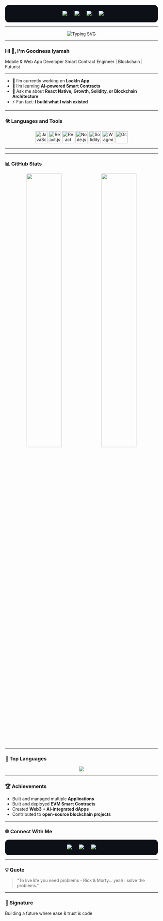 <!-- Social Badges -->
<div align="center" style="background-color:#0d1117; padding:18px; border-radius:12px; border:1px solid #222;">

  <a href="https://linkedin.com/in/goodnessiyamah" target="_blank" style="margin: 0 10px;">
    <img src="https://img.shields.io/badge/LinkedIn-0A66C2?style=for-the-badge&logo=linkedin&logoColor=white" />
  </a>

  <a href="https://twitter.com/GoodnessFx" target="_blank" style="margin: 0 10px;">
    <img src="https://img.shields.io/badge/X-000000?style=for-the-badge&logo=x&logoColor=white" />
  </a>

  <a href="https://github.com/GoodnessFx" target="_blank" style="margin: 0 10px;">
    <img src="https://img.shields.io/badge/GitHub-181717?style=for-the-badge&logo=github&logoColor=white" />
  </a>

  <img src="https://komarev.com/ghpvc/?username=GoodnessFx&label=Profile+Views&color=blue&style=for-the-badge" style="margin-left: 10px;" />

</div>

---

<!-- Animated Intro -->
<p align="center">
  <img src="https://readme-typing-svg.demolab.com?font=Fira+Code&weight=600&size=22&pause=1000&color=00BFFF&center=true&vCenter=true&width=480&lines=Mobile+%26+Web+Developer;Smart+Contract+Developer;Blockchain+Engineer;Futurist;Building+the+LockIn+App" alt="Typing SVG" />
</p>

---

### Hi 👋, I'm Goodness Iyamah  
 Mobile & Web App Developer Smart Contract Engineer | Blockchain | Futurist 



---

- 🔭 I’m currently working on **LockIn App**
- 🌱 I’m learning **AI-powered Smart Contracts**
- 💬 Ask me about **React Native, Growth, Solidity,  or Blockchain Architecture**
- ⚡ Fun fact: **I build what I wish existed**

---

### 🛠️ Languages and Tools
<p align="center">
  <!-- JavaScript -->
  <img src="https://cdn.jsdelivr.net/gh/devicons/devicon/icons/javascript/javascript-original.svg" width="40" title="JavaScript" />
  
  <!-- React.js -->
  <img src="https://cdn.jsdelivr.net/gh/devicons/devicon/icons/react/react-original.svg" width="40" title="React.js" />
  
  <!-- React Native (Expo) -->
  <img src="https://img.icons8.com/color/48/000000/react-native.png" width="40" title="React Native (Expo)" />
  
  <!-- Node.js -->
  <img src="https://cdn.jsdelivr.net/gh/devicons/devicon/icons/nodejs/nodejs-original.svg" width="40" title="Node.js" />
  
  <!-- Solidity -->
  <img src="https://cdn.jsdelivr.net/gh/devicons/devicon/icons/solidity/solidity-original.svg" width="40" title="Solidity" />
  
  <!-- Ethers.js (Base64 inline image) -->

  <!-- Wagmi -->
  <img src="https://avatars.githubusercontent.com/u/108468352?s=200&v=4" width="40" title="Wagmi" />
  
  <!-- Git -->
  <img src="https://cdn.jsdelivr.net/gh/devicons/devicon/icons/git/git-original.svg" width="40" title="Git" />
</p>


---


---

### 📊 GitHub Stats
<p align="center">
  <img width="48%" src="https://github-readme-stats.vercel.app/api?username=GoodnessFx&show_icons=true&theme=radical" />
  <img width="48%" src="https://github-readme-streak-stats.herokuapp.com/?user=GoodnessFx&theme=radical" />
</p>

---

### 🧩 Top Languages
<p align="center">
  <img src="https://github-readme-stats.vercel.app/api/top-langs/?username=GoodnessFx&layout=compact&theme=radical" />
</p>

---



### 🏆 Achievements
- Built and managed multiple **Applications**
- Built and deployed **EVM Smart Contracts**
- Created **Web3 + AI-integrated dApps**
- Contributed to **open-source blockchain projects**


---

### 🌐 Connect With Me
<div align="center" style="background-color:#0d1117; padding:16px; border-radius:12px;">
  <a href="https://linkedin.com/in/goodnessiyamah" target="_blank" style="margin: 0 10px;">
    <img src="https://img.shields.io/badge/LinkedIn-Goodness%20Iyamah-blue?style=for-the-badge&logo=linkedin&logoColor=white"/>
  </a>
  <a href="https://twitter.com/IGoodnessIyamah" target="_blank" style="margin: 0 10px;">
    <img src="https://img.shields.io/badge/X-@GoodnessFx-black?style=for-the-badge&logo=x&logoColor=white"/>
  </a>
  <a href="mailto:goodnessiyamah1@gmail.com" target="_blank" style="margin: 0 10px;">
    <img src="https://img.shields.io/badge/Email-goodnessiyamah1%40gmail.com-red?style=for-the-badge&logo=gmail&logoColor=white"/>
  </a>
</div>

---

### 💡 Quote
> “To live life you need problems - Rick & Morty... yeah i solve the problems.”

---

### 🚀 Signature
Building a future where ease & trust is code
